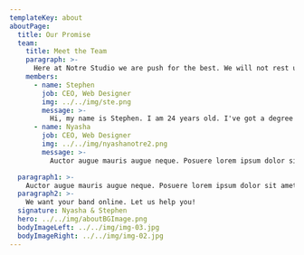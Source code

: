 ```yaml
---
templateKey: about
aboutPage:
  title: Our Promise
  team:
    title: Meet the Team
    paragraph: >-
      Here at Notre Studio we are push for the best. We will not rest until you are happy. What more could you ask for from a team?
    members:
      - name: Stephen
        job: CEO, Web Designer
        img: ../../img/ste.png
        message: >-
          Hi, my name is Stephen. I am 24 years old. I've got a degree in Computer engineering and a second degree in Mathematics from Trinity College Dublin. I am web obsessed. I and the rest of us at Notre Studio want to get your business online for an affordable price. 
      - name: Nyasha
        job: CEO, Web Designer
        img: ../../img/nyashanotre2.png
        message: >-
          Auctor augue mauris augue neque. Posuere lorem ipsum dolor sit amet consectetur adipiscing. Porta non pulvinar neque laoreet. Viverra ipsum nunc aliquet bibendum. Iaculis urna id volutpat lacus. Turpis egestas pretium aenean pharetra magna ac.

  paragraph1: >-
    Auctor augue mauris augue neque. Posuere lorem ipsum dolor sit amet consectetur adipiscing. Porta non pulvinar neque laoreet. Viverra ipsum nunc aliquet bibendum. Iaculis urna id volutpat lacus. Turpis egestas pretium aenean pharetra magna ac. Id cursus metus aliquam eleifend mi. Odio tempor orci dapibus ultrices in iaculis. Lacus luctus accumsan tortor posuere ac ut consequat semper. Tincidunt ornare massa eget egestas purus viverra accumsan. Odio euismod lacinia at quis. Sit amet nulla facilisi morbi. At varius vel pharetra vel turpis nunc eget lorem dolor. Feugiat vivamus at augue eget. Feugiat nisl pretium fusce id velit ut. Venenatis tellus in metus vulputate eu scelerisque felis imperdiet. Ut placerat orci nulla pellentesque. Laoreet suspendisse interdum consectetur libero id.
  paragraph2: >-
    We want your band online. Let us help you!
  signature: Nyasha & Stephen
  hero: ../../img/aboutBGImage.png
  bodyImageLeft: ../../img/img-03.jpg
  bodyImageRight: ../../img/img-02.jpg
---
```

